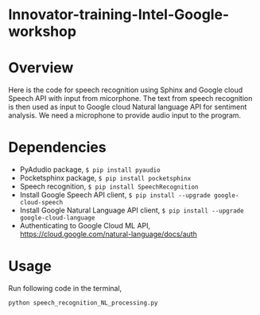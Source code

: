# Innovator-training-Intel-Google-workshop

# Overview
Here is the code for speech recognition using Sphinx and Google cloud Speech API with input from micorphone. The text from speech recognition is then used as input to Google cloud Natural language API for sentiment analysis. We need a microphone to provide audio input to the program. 

# Dependencies
- PyAdudio package,  `$ pip install pyaudio`
- Pocketsphinx package, `$ pip install pocketsphinx`  
- Speech recognition, `$ pip install SpeechRecognition`
- Install Google Speech API client, `$ pip install --upgrade google-cloud-speech`
- Install Google Natural Language API client, `$ pip install --upgrade google-cloud-language`
- Authenticating to Google Cloud ML API, https://cloud.google.com/natural-language/docs/auth

# Usage
Run following code in the terminal,

`python speech_recognition_NL_processing.py`


